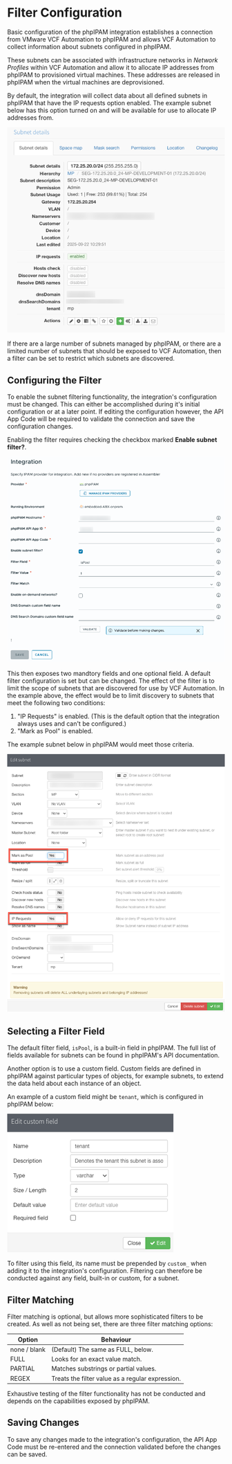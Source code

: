 # Filter Configuration

Basic configuration of the phpIPAM integration establishes a connection from VMware VCF Automation to phpIPAM and allows VCF Automation to collect information about subnets configured in phpIPAM.

These subnets can be associated with infrastructure networks in *Network Profiles* within VCF Automation and allow it to allocate IP addresses from phpIPAM to provisioned virtual machines. These addresses are released in phpIPAM when the virtual machines are deprovisioned.

By default, the integration will collect data about all defined subnets in phpIPAM that have the IP requests option enabled. The example subnet below has this option turned on and will be available for use to allocate IP addresses from.

![An example phpIPAM subnet with 'IP requests' enabled](img/phpipam_example_subnet.png)

If there are a large number of subnets managed by phpIPAM, or there are a limited number of subnets that should be exposed to VCF Automation, then a filter can be set to restrict which subnets are discovered.

## Configuring the Filter

To enable the subnet filtering functionality, the integration's configuration must be changed. This can either be accomplished during it's initial configuration or at a later point. If editing the configuration however, the API App Code will be required to validate the connection and save the configuration changes.

Enabling the filter requires checking the checkbox marked **Enable subnet filter?**.

![Checking the 'Enable subnet filter?' checkbox enables the filter](img/configure_filter1.png)

This then exposes two mandtory fields and one optional field. A default filter configuration is set but can be changed. The effect of the filter is to limit the scope of subnets that are discovered for use by VCF Automation. In the example above, the effect would be to limit discovery to subnets that meet the following two conditions:

1. "IP Requests" is enabled. (This is the default option that the integration always uses and can't be configured.)
2. "Mark as Pool" is enabled.

The example subnet below in phpIPAM would meet those criteria.

![An example subnet in phpIPAM that meets the default filter criteria](img/configure_filter2.png)

## Selecting a Filter Field

The default filter field, `isPool`, is a built-in field in phpIPAM. The full list of fields available for subnets can be found in phpIPAM's API documentation.

Another option is to use a custom field. Custom fields are defined in phpIPAM against particular types of objects, for example subnets, to extend the data held about each instance of an object.

An example of a custom field might be `tenant`, which is configured in phpIPAM below:

![An example custom field (tenant) that can be filtered on](img/configure_filter3.png)

To filter using this field, its name must be prepended by `custom_` when adding it to the integration's configuration. Filtering can therefore be conducted against any field, built-in or custom, for a subnet.

## Filter Matching

Filter matching is optional, but allows more sophisticated filters to be created. As well as not being set, there are three filter matching options:

| Option       | Behaviour                                        |
| ------------ | ------------------------------------------------ |
| none / blank | (Default) The same as FULL, below.               |
| FULL         | Looks for an exact value match.                  |
| PARTIAL      | Matches substrings or partial values.            |
| REGEX        | Treats the filter value as a regular expression. |

Exhaustive testing of the filter functionality has not be conducted and depends on the capabilities exposed by phpIPAM.

## Saving Changes

To save any changes made to the integration's configuration, the API App Code must be re-entered and the connection validated before the changes can be saved.